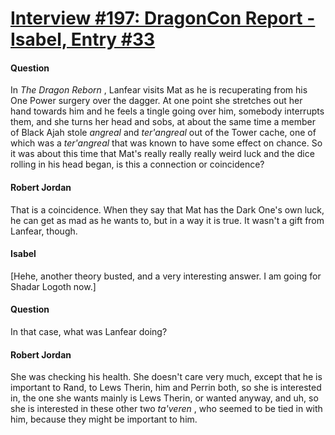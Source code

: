 # [Interview #197: DragonCon Report - Isabel, Entry #33](https://www.theoryland.com/intvmain.php?i=197#33)

#### Question

In
*The Dragon Reborn*
, Lanfear visits Mat as he is recuperating from his One Power surgery over the dagger. At one point she stretches out her hand towards him and he feels a tingle going over him, somebody interrupts them, and she turns her head and sobs, at about the same time a member of Black Ajah stole
*angreal*
and
*ter'angreal*
out of the Tower cache, one of which was a
*ter'angreal*
that was known to have some effect on chance. So it was about this time that Mat's really really really weird luck and the dice rolling in his head began, is this a connection or coincidence?

#### Robert Jordan

That is a coincidence. When they say that Mat has the Dark One's own luck, he can get as mad as he wants to, but in a way it is true. It wasn't a gift from Lanfear, though.

#### Isabel

[Hehe, another theory busted, and a very interesting answer. I am going for Shadar Logoth now.]

#### Question

In that case, what was Lanfear doing?

#### Robert Jordan

She was checking his health. She doesn't care very much, except that he is important to Rand, to Lews Therin, him and Perrin both, so she is interested in, the one she wants mainly is Lews Therin, or wanted anyway, and uh, so she is interested in these other two
*ta'veren*
, who seemed to be tied in with him, because they might be important to him.

